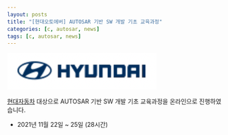 ```yaml
---
layout: posts
title: "[현대오토에버] AUTOSAR 기반 SW 개발 기초 교육과정"
categories: [c, autosar, news]
tags: [c, autosar, news]
---
```


![hyundai logo](/assets/img/post/hyundai_logo.png)

[현대자동차](https://www.hyundai.com/) 대상으로 AUTOSAR 기반 SW 개발 기초 교육과정을 온라인으로 진행하였습니다.

- 2021년 11월 22일 ~ 25일 (28시간)




